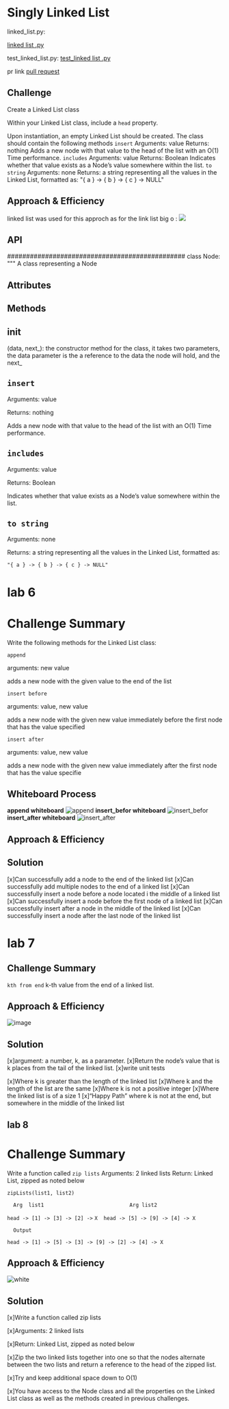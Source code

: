 
# Singly Linked List
<!-- Short summary or background information -->


linked_list.py:

 [linked list .py](https://github.com/ashrf288/data-structures-and-algorithms/blob/linked-list/python/challenges/linked_list/linked_list.py)


 test_linked_list.py:
[test_linked list .py](/home/ashrf288/401/data-structures-and-algorithms/python/tests/test_linked_list.py)

pr link
[pull request](https://github.com/ashrf288/data-structures-and-algorithms/pull/25)

## Challenge
<!-- Description of the challenge -->
Create a Linked List class

Within your Linked List class, include a `head` property.

Upon instantiation, an empty Linked List should be created.
The class should contain the following methods
`insert`
Arguments: value
Returns: nothing
Adds a new node with that value to the head of the list with an O(1) Time performance.
`includes`
Arguments: value
Returns: Boolean
Indicates whether that value exists as a Node’s value somewhere within the list.
`to string`
Arguments: none
Returns: a string representing all the values in the Linked List, formatted as:
"{ a } -> { b } -> { c } -> NULL"

## Approach & Efficiency
<!-- What approach did you take? Why? What is the Big O space/time for this approach? -->
  linked list was used for this approch  as for the link list big o :
  ![](https://miro.medium.com/max/3000/1*3IlTLK_S0HmATuYQGxcbUA.png)
## API
<!-- Description of each method publicly available to your Linked List -->

###############################################
class Node:
  """
  A class representing a Node

  Attributes
  ----------


  Methods
  -------
  ## __init__ 
  (data, next_):
      the constructor method for the class, it takes two parameters, the data parameter is the a reference to the data the node will hold, and the next_ 
   

## `insert`

Arguments: value

Returns: nothing

Adds a new node with that value to the head of the list with an O(1) Time performance.
 
## `includes`

Arguments: value

Returns: Boolean

Indicates whether that value exists as a Node’s value somewhere within the list.

## `to string`

Arguments: none

Returns: a string representing all the values in the Linked List, formatted as:

`"{ a } -> { b } -> { c } -> NULL"`


# lab 6 

# Challenge Summary
<!-- Description of the challenge -->

Write the following methods for the Linked List class:

`append`

arguments: new value

adds a new node with the given value to the end of the list

`insert before`

arguments: value, new value

adds a new node with the given new value immediately before the first node that has the value specified

`insert after`

arguments: value, new value

adds a new node with the given new value immediately after the first node that has the value specifie




## Whiteboard Process

<!-- Embedded whiteboard image -->
**append whiteboard**
![append](../assets/append.jpg)
**insert_befor whiteboard**
![insert_befor](/assets/insert_befor.jpg)
**insert_after whiteboard**
![insert_after](/assets/insert_after.jpg)






## Approach & Efficiency
<!-- What approach did you take? Why? What is the Big O space/time for this approach? -->


## Solution
<!-- Show how to run your code, and examples of it in action -->
[x]Can successfully add a node to the end of the linked list
[x]Can successfully add multiple nodes to the end of a linked list
[x]Can successfully insert a node before a node located i the middle of a linked list
[x]Can successfully insert a node before the first node of a linked list
[x]Can successfully insert after a node in the middle of the linked list
[x]Can successfully insert a node after the last node of the linked list



# lab 7 

##  Challenge Summary

`kth from end`
k-th value from the end of a linked list.


## Approach & Efficiency
![image](/assets/kth_elemnt.jpg)


## Solution

[x]argument: a number, k, as a parameter.
[x]Return the node’s value that is k places from the tail of the linked list.
[x]write unit tests


[x]Where k is greater than the length of the linked list
[x]Where k and the length of the list are the same
[x]Where k is not a positive integer
[x]Where the linked list is of a size 1
[x]“Happy Path” where k is not at the end, but somewhere in the middle of the linked list


## lab 8

# Challenge Summary


Write a function called `zip lists`
Arguments: 2 linked lists
Return: Linked List, zipped as noted below

`zipLists(list1, list2)`

      Arg  list1                         	Arg list2	                    
`head -> [1] -> [3] -> [2] ->`      `X	head -> [5] -> [9] -> [4] -> X`

      Output	
`head -> [1] -> [5] -> [3] -> [9] -> [2] -> [4] -> X`
## Approach & Efficiency

![white](/assets/whiteboard_zip.jpg)






## Solution

[x]Write a function called zip lists

[x]Arguments: 2 linked lists

[x]Return: Linked List, zipped as noted below

[x]Zip the two linked lists together into one so that the nodes alternate between the two lists and return a reference to the head of the zipped list.

[x]Try and keep additional space down to O(1)

[x]You have access to the Node class and all the properties on the Linked List class as well as the methods created in previous challenges.
